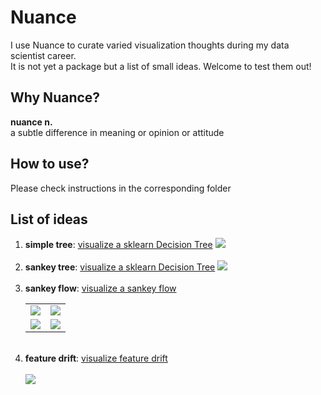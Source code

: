 # Nuance
I use Nuance to curate varied visualization thoughts during my data scientist career.   
It is not yet a package but a list of small ideas. Welcome to test them out!

## Why Nuance?
**nuance n.**  
a subtle difference in meaning or opinion or attitude 

## How to use?
Please check instructions in the corresponding folder
    
## List of ideas
1. **simple tree**: [visualize a sklearn Decision Tree](https://github.com/SauceCat/Nuance/blob/master/tree)
    <img src="https://github.com/SauceCat/Nuance/blob/master/tree/image/simple_tree.gif" />      
    <br>
2. **sankey tree**: [visualize a sklearn Decision Tree](https://github.com/SauceCat/Nuance/blob/master/tree)
    <img src="https://github.com/SauceCat/Nuance/blob/master/tree/image/sankey_tree.gif" />  
    <br>
3. **sankey flow**: [visualize a sankey flow](https://github.com/SauceCat/Nuance/tree/master/sankey)
    <table>
    <tr>
        <td><img src="https://github.com/SauceCat/Nuance/blob/master/sankey/images/sankey_flow_tab20.PNG" /></td>
        <td><img src="https://github.com/SauceCat/Nuance/blob/master/sankey/images/sankey_flow_same.PNG" /></td>
    </tr>
    <tr>
        <td><img src="https://github.com/SauceCat/Nuance/blob/master/sankey/images/sankey_flow_val.PNG" /></td>
        <td><img src="https://github.com/SauceCat/Nuance/blob/master/sankey/images/sankey_flow_col_val.PNG" /></td>
    </tr>
    </table>
    <br>
4. **feature drift**: [visualize feature drift](https://github.com/SauceCat/Nuance/tree/master/feat_drift)  
    <br>
    <img src="https://github.com/SauceCat/Nuance/blob/master/feat_drift/images/feat_drift.gif"/>
    
    
